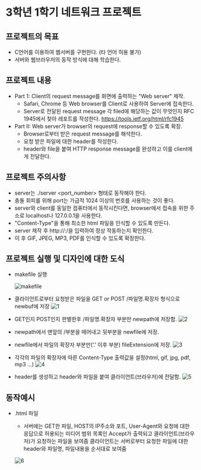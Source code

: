 # 3학년 1학기 네트워크 프로젝트
 
## 프로젝트의 목표
- C언어를 이용하여 웹서버를 구현한다. (타 언어 허용 불가)
- 서버와 웹브라우저의 동작 방식에 대해 학습한다.

## 프로젝트 내용
- Part 1: Client의 request message를 화면에 출력하는 "Web server" 제작.
  - Safari, Chrome 등 Web browser를 Client로 사용하여 Server에 접속한다.
  - Server로 전달된 request message 각 filed에 해당하는 값이 무엇인지 RFC 1945에서 찾아 레포트를 작성한다. https://tools.ietf.org/html/rfc1945
- Part II: Web server가 browser의 request에 response할 수 있도록 확장.
  - Browser로부터 받은 request message를 해석한다.
  - 요청 받은 파일에 대한 header를 작성한다.
  - header와 file을 붙여 HTTP response message를 완성하고 이를 client에게 전달한다.

## 프로젝트 주의사항
- server는 ./server <port_number> 형태로 동작해야 한다.
- 충돌 회피를 위해 port는 가급적 1024 이상의 번호를 사용하는 것이 좋다.
- server와 client를 동일한 컴퓨터에서 동작시킨다면, browser에서 접속을 위한 주소로 localhost나 127.0.0.1을 사용한다.
- "Content-Type"을 통해 최소한 html 파일을 인식할 수 있도록 만든다.
- server 제작 후 http://<machine name>:<port number>/<html file name>을 입력하여 정상 작동하는지 확인한다.
- 이 후 GIF, JPEG, MP3, PDF를 인식할 수 있도록 확장한다.
  
## 프로젝트 실행 및 디자인에 대한 도식
- makefile 실행

  ![makefile](https://user-images.githubusercontent.com/22045179/85653462-0b82a280-b6e8-11ea-880a-221d15c11b03.png)

- 클라이언트로부터 요청받은 파일을 GET or POST /파일명.확장자 형식으로 newbuf에 저장
![1](https://user-images.githubusercontent.com/22045179/85653469-0cb3cf80-b6e8-11ea-8795-3e18271c66e8.png)

- GET인지 POST인지 판별한후 /파일명.확장자 부분만 newpath에 저장함.
![2](https://user-images.githubusercontent.com/22045179/85653481-11788380-b6e8-11ea-82af-98291a9cb0cd.png)

- newpath에서 맨앞의 /부분을 떼어내고 뒷부분을 newfile에 저장.
- newfile에서 파일의 확장자 부분만(‘.’ 이후 부분) fileExtension에 저장.
![3](https://user-images.githubusercontent.com/22045179/85653489-13dadd80-b6e8-11ea-9e40-e4c368fc9d21.png)

- 각각의 파일의 확장자에 따른 Content-Type 출력값을 설정(html, gif, jpg, pdf, mp3 ...)
![4](https://user-images.githubusercontent.com/22045179/85653497-163d3780-b6e8-11ea-8219-7250b6c703f5.png)

- header를 생성하고 header와 파일을 붙여 클라이언트(브라우저)에 전달함.
![5](https://user-images.githubusercontent.com/22045179/85653511-1a695500-b6e8-11ea-9a47-1bae2653aac0.png)

## 동작예시
- .html 파일
  - 서버에는 GET한 파일, HOST의 IP주소와 포트, User-Agent와 요청에 대한 응답으로 허용되는 미디어 범위 목록인 Accept가 출력되고 클라이언트(브라우저)가 요청하는 파일을 보여줌
클라이언트는 서버로부터 요청한 파일에 대한 header와 파일명, 파일내용을 순서대로 보여줌

  ![6](https://user-images.githubusercontent.com/22045179/85653522-1ccbaf00-b6e8-11ea-8a97-4c9872506e92.png)

